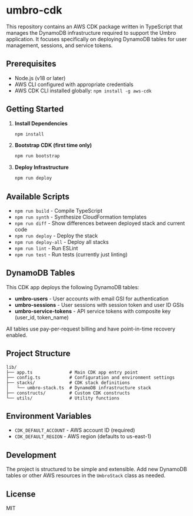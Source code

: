 # umbro-cdk

This repository contains an AWS CDK package written in TypeScript that manages the DynamoDB infrastructure required to support the Umbro application. It focuses specifically on deploying DynamoDB tables for user management, sessions, and service tokens.

## Prerequisites

- Node.js (v18 or later)
- AWS CLI configured with appropriate credentials
- AWS CDK CLI installed globally: `npm install -g aws-cdk`

## Getting Started

1. **Install Dependencies**
   ```bash
   npm install
   ```

2. **Bootstrap CDK (first time only)**
   ```bash
   npm run bootstrap
   ```

3. **Deploy Infrastructure**
   ```bash
   npm run deploy
   ```

## Available Scripts

- `npm run build` - Compile TypeScript
- `npm run synth` - Synthesize CloudFormation templates
- `npm run diff` - Show differences between deployed stack and current code
- `npm run deploy` - Deploy the stack
- `npm run deploy-all` - Deploy all stacks
- `npm run lint` - Run ESLint
- `npm run test` - Run tests (currently just linting)

## DynamoDB Tables

This CDK app deploys the following DynamoDB tables:

- **umbro-users** - User accounts with email GSI for authentication
- **umbro-sessions** - User sessions with session token and user ID GSIs  
- **umbro-service-tokens** - API service tokens with composite key (user_id, token_name)

All tables use pay-per-request billing and have point-in-time recovery enabled.

## Project Structure

```
lib/
├── app.ts              # Main CDK app entry point
├── config.ts           # Configuration and environment settings
├── stacks/             # CDK stack definitions
│   └── umbro-stack.ts  # DynamoDB infrastructure stack
├── constructs/         # Custom CDK constructs
└── utils/              # Utility functions
```

## Environment Variables

- `CDK_DEFAULT_ACCOUNT` - AWS account ID (required)
- `CDK_DEFAULT_REGION` - AWS region (defaults to us-east-1)

## Development

The project is structured to be simple and extensible. Add new DynamoDB tables or other AWS resources in the `UmbroStack` class as needed.

## License

MIT